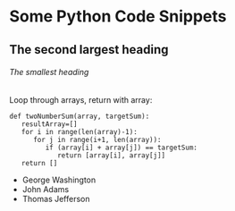 # Some Python Code Snippets
## The second largest heading
###### The smallest heading


Loop through arrays, return with array:
```
def twoNumberSum(array, targetSum):
   resultArray=[]
   for i in range(len(array)-1):
      for j in range(i+1, len(array)):
	     if (array[i] + array[j]) == targetSum:
            return [array[i], array[j]]
   return []
```

- George Washington
- John Adams
- Thomas Jefferson
